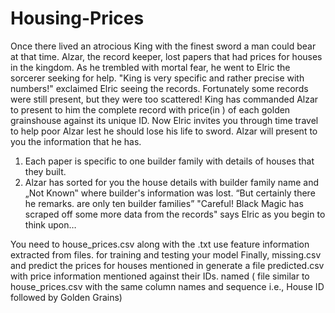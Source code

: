 # Housing-Prices
Once there lived an atrocious King with the finest sword a man could bear at that time.
Alzar, the record keeper, lost papers that had prices for houses in the kingdom.
As he trembled with mortal fear, he went to Elric the sorcerer seeking for help.
"King is very specific and rather precise with numbers!" exclaimed Elric seeing the records.
Fortunately some records were still present, but they were too scattered!
King has commanded Alzar to present to him the complete record with price(in ) of each golden grainshouse against its unique ID.
Now Elric invites you through time travel to help poor Alzar lest he should lose his life to sword.
Alzar will present to you the information that he has.
1) Each paper is specific to one builder family with details of houses that they built.
2) Alzar has sorted for you the house details with builder family name and „Not Known‟ where builder's information was lost. “But certainly there he remarks. are only ten builder families”
"Careful! Black Magic has scraped off some more data from the records" says Elric as you begin to think upon…

You need to house_prices.csv along with the .txt use feature information extracted from files. for training and testing your model
Finally, missing.csv and predict the prices for houses mentioned in generate a file predicted.csv with price information mentioned against their IDs. named ( file similar to house_prices.csv with the same column names and sequence i.e., House ID followed by Golden Grains)

